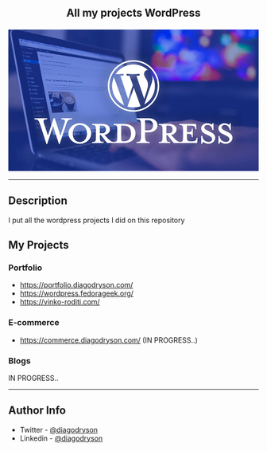 ## <p align="center">All my projects WordPress</p>

![Project Image](wordpress-logo.jpg)

---

## Description

I put all the wordpress projects I did on this repository

## My Projects

### Portfolio
- https://portfolio.diagodryson.com/
- https://wordpress.fedorageek.org/
- https://vinko-roditi.com/

### E-commerce
- https://commerce.diagodryson.com/ (IN PROGRESS..)

### Blogs
IN PROGRESS..



---

## Author Info

- Twitter - [@diagodryson](https://twitter.com/diagodryson)
- Linkedin - [@diagodryson](https://linkedin.com/in/diagodryson)
